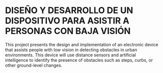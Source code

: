 # DISEÑO Y DESARROLLO DE UN DISPOSITIVO PARA ASISTIR A PERSONAS CON BAJA VISIÓN

This project presents the design and implementation of an electronic device that
assists people with low vision in detecting obstacles in urban environments. This
device will use distance sensors and artificial intelligence to identify the presence of
obstacles such as steps, curbs, or other ground-level changes.

